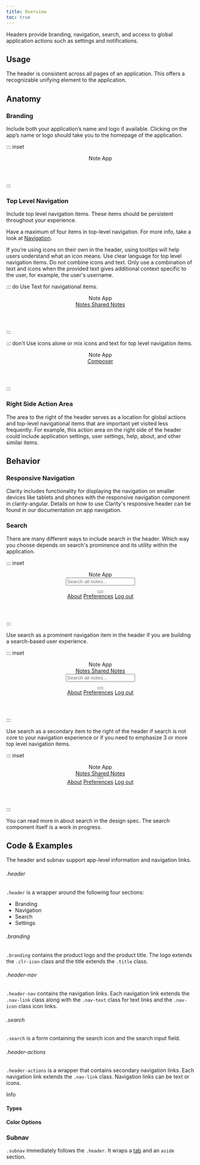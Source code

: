 ```yaml
---
title: Overview
toc: true
---
```


Headers provide branding, navigation, search, and access to global application actions such as settings and notifications.

## Usage

The header is consistent across all pages of an application. This offers a recognizable unifying element to the application.

## Anatomy

### Branding

Include both your application’s name and logo if available. Clicking on the app’s name or logo should take you to the homepage of the application.

::: inset

<header class="header-6" style="min-width: 100%; flex: none">
  <div class="branding">
      <a class="logo-and-title">
          <clr-icon shape="file"></clr-icon>
          <span class="title">Note App</span>
      </a>
  </div>
</header>
:::

### Top Level Navigation

Include top level navigation items. These items should be persistent throughout your experience.

Have a maximum of four items in top-level navigation. For more info, take a look at [Navigation](../foundation/navigation).

If you’re using icons on their own in the header, using tooltips will help users understand what an icon means. Use clear language for top level navigation items. Do not combine icons and text. Only use a combination of text and icons when the provided text gives additional context specific to the user, for example, the user's username.

::: do Use Text for navigational items.

<header class="header-6" style="min-width: 100%; flex: none">
  <div class="branding">
      <a class="logo-and-title">
          <clr-icon shape="file"></clr-icon>
          <span class="title">Note App</span>
      </a>
  </div>
  <div class="header-nav">
      <a href="javascript://" class="nav-link">
          <span class="nav-text">Notes</span>
      </a>
      <a href="javascript://" class="active nav-link">
          <span class="nav-text">Shared Notes</span>
      </a>
  </div>
</header>

:::

::: don't Use icons alone or mix icons and text for top level navigation items.

<header class="header-6" style="min-width: 100%; flex: none">
  <div class="branding">
      <a class="logo-and-title">
          <clr-icon shape="file"></clr-icon>
          <span class="title">Note App</span>
      </a>
  </div>
  <div class="header-nav">
    <a href="javascript://" class="nav-link">
      <clr-icon shape="pencil"></clr-icon> Composer
    </a>
    <a href="javascript://" class="active nav-link">
      <clr-icon shape="folder"></clr-icon>
    </a>
  </div>
</header>

:::

### Right Side Action Area

The area to the right of the header serves as a location for global actions and top-level navigational items that are important yet visited less frequently. For example, this action area on the right side of the header could include application settings, user settings, help, about, and other similar items.

<!-- [//]: ## Types -->

## Behavior

### Responsive Navigation

Clarity includes functionality for displaying the navigation on smaller devices like tablets and phones with the responsive navigation component in clarity-angular. Details on how to use Clarity's responsive header can be found in our documentation on app navigation.

### Search

There are many different ways to include search in the header. Which way you choose depends on search's prominence and its utility within the application.

::: inset

<header class="header-6" style="min-width: 100%; flex: none">
  <div class="branding">
    <a class="logo-and-title">
      <clr-icon shape="file"></clr-icon>
      <span class="title">Note App</span>
    </a>
  </div>
  <form class="search">
    <label for="search_input">
      <input id="search_input-a" type="text" placeholder="Search all notes...">
    </label>
  </form>
  <div class="header-actions">
    <div class="dropdown">
      <button class="nav-icon dropdown-toggle" aria-label="toggle settings menu">
        <clr-icon shape="cog"></clr-icon>
        <clr-icon shape="caret" direction="down"></clr-icon>
      </button>
      <div class="dropdown-menu">
        <a href="javascript://">About</a>
        <a href="javascript://">Preferences</a>
        <a href="javascript://">Log out</a>
      </div>
    </div>
  </div>
</header>
:::

Use search as a prominent navigation item in the header if you are building a search-based user experience.

::: inset

<header class="header-6" style="min-width: 100%; flex: none">
  <div class="branding">
    <a class="logo-and-title">
      <clr-icon shape="file"></clr-icon>
      <span class="title">Note App</span>
    </a>
  </div>
  <div class="header-nav">
    <a href="javascript://" class="nav-link">
      <span class="nav-text">Notes</span>
    </a>
    <a href="javascript://" class="active nav-link">
      <span class="nav-text">Shared Notes</span>
    </a>
  </div>
  <form class="search">
    <label for="search_input">
      <input id="search_input" type="text" placeholder="Search all notes...">
    </label>
  </form>
  <div class="header-actions">
    <div class="dropdown">
      <button class="nav-icon dropdown-toggle" aria-label="toggle settings menu">
        <clr-icon shape="cog"></clr-icon>
        <clr-icon shape="caret" direction="down"></clr-icon>
      </button>
      <div class="dropdown-menu">
        <a href="javascript://">About</a>
        <a href="javascript://">Preferences</a>
        <a href="javascript://">Log out</a>
      </div>
    </div>
  </div>
</header>
:::

Use search as a secondary item to the right of the header if search is not core to your navigation experience or if you need to emphasize 3 or more top level navigation items.

::: inset

<header class="header-6" style="min-width: 100%; flex: none">
  <div class="branding">
    <a class="logo-and-title">
      <clr-icon shape="file"></clr-icon>
      <span class="title">Note App</span>
    </a>
  </div>
  <div class="header-nav">
    <a href="javascript://" class="nav-link">
      <span class="nav-text">Notes</span>
    </a>
    <a href="javascript://" class="active nav-link">
      <span class="nav-text">Shared Notes</span>
    </a>
  </div>
  <div class="header-actions">
    <a href="#" class="nav-icon nav-icon-text">
      <clr-icon shape="search" style="position: relative; top: 0.8rem; left: auto; transform: none; margin-left: 1rem"></clr-icon>
    </a>
    <div class="dropdown">
      <button class="nav-icon dropdown-toggle" aria-label="toggle settings menu">
        <clr-icon shape="cog"></clr-icon>
        <clr-icon shape="caret" direction="down"></clr-icon>
      </button>
      <div class="dropdown-menu">
        <a href="javascript://">About</a>
        <a href="javascript://">Preferences</a>
        <a href="javascript://">Log out</a>
      </div>
    </div>
  </div>
</header>
:::

You can read more in about search in the design spec. The search component itself is a work in progress.

<!-- [//]: ## Placement -->

<!-- [//]: ## Content -->

## Code & Examples

The header and subnav support app-level information and navigation links.

###### .header

`.header` is a wrapper around the following four sections:

- Branding
- Navigation
- Search
- Settings

###### .branding

`.branding` contains the product logo and the product title. The logo extends the `.clr-icon` class and the title extends the `.title` class.

###### .header-nav

`.header-nav` contains the navigation links. Each navigation link extends the `.nav-link` class along with the `.nav-text` class for text links and the `.nav-icon` class icon links.

<doc-demo file="/demos/header/basic.html" />

###### .search

`.search` is a form containing the search icon and the search input field.

###### .header-actions

`.header-actions` is a wrapper that contains secondary navigation links. Each navigation link extends the `.nav-link` class. Navigation links can be text or icons.

Info

<!-- For information about headers with responsive navigation, see [Responsive Navigation](/documentation/navigation#responsive_navigation). -->

#### Types

<doc-demo file="/demos/header/types.html" id="header-types" />

#### Color Options

<doc-demo file="/demos/header/colors.html" id="color-types" />

### Subnav

`.subnav` immediately follows the `.header`. It wraps a [tab](/documentation/tabs) and an `aside` section.

<doc-demo file="/demos/header/subnav.html" id="subnav-types" />
